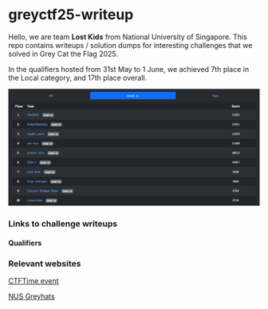 # greyctf25-writeup
Hello, we are team **Lost Kids** from National University of Singapore. This repo contains writeups / solution dumps for interesting challenges that we solved in Grey Cat the Flag 2025.



In the qualifiers hosted from 31st May to 1 June, we achieved 7th place in the Local category, and 17th place overall.

![img](./ranking_quals.png)



### Links to challenge writeups

#### Qualifiers





### Relevant websites

[CTFTime event](https://ctftime.org/event/2765/)

[NUS Greyhats](https://nusgreyhats.org/)
